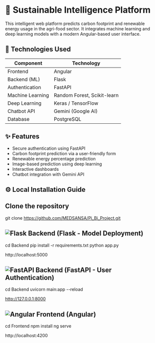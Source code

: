 # 🌿 Sustainable Intelligence Platform

This intelligent web platform predicts carbon footprint and renewable energy usage in the agri-food sector. It integrates machine learning and deep learning models with a modern Angular-based user interface.


## 🚀 Technologies Used

| Component        | Technology                  |
| ---------------- | --------------------------- |
| Frontend         | Angular                     |
| Backend (ML)     | Flask                       |
| Authentication   | FastAPI                     |
| Machine Learning | Random Forest, Scikit-learn |
| Deep Learning    | Keras / TensorFlow          |
| Chatbot API      | Gemini (Google AI)          |
| Database         | PostgreSQL                  |


## ✨ Features

- Secure authentication using FastAPI
- Carbon footprint prediction via a user-friendly form
- Renewable energy percentage prediction
- Image-based prediction using deep learning
- Interactive dashboards
- Chatbot integration with Gemini API

## ⚙️ Local Installation Guide

## Clone the repository

git clone https://github.com/MEDSANSA/Pi_Bi_Project.git

## ![Flask](https://img.shields.io/badge/Flask-000000?style=for-the-badge&logo=flask&logoColor=white) Backend (Flask - Model Deployment)

cd Backend
pip install -r requirements.txt
python app.py

http://localhost:5000

## ![FastAPI](https://img.shields.io/badge/FastAPI-009688?style=for-the-badge&logo=fastapi&logoColor=white) Backend (FastAPI - User Authentication)

cd Backend
uvicorn main:app --reload

http://127.0.0.1:8000

## ![Angular](https://img.shields.io/badge/Angular-DD0031?style=for-the-badge&logo=angular&logoColor=white) Frontend (Angular)

cd Frontend
npm install
ng serve

http://localhost:4200
